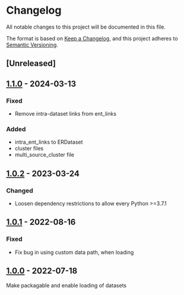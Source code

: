 # Changelog

All notable changes to this project will be documented in this file.

The format is based on [Keep a Changelog](https://keepachangelog.com/en/1.0.0/),
and this project adheres to [Semantic Versioning](https://semver.org/spec/v2.0.0.html).

## [Unreleased]

## [1.1.0] - 2024-03-13

### Fixed

- Remove intra-dataset links from ent_links

### Added

- intra_ent_links to ERDataset
- cluster files
- multi_source_cluster file

## [1.0.2] - 2023-03-24

### Changed

- Loosen dependency restrictions to allow every Python >=3.7.1

## [1.0.1] - 2022-08-16

### Fixed

- Fix bug in using custom data path, when loading


## [1.0.0] - 2022-07-18

Make packagable and enable loading of datasets

[1.1.0]: https://github.com/ScaDS/MovieGraphBenchmark/releases/tag/v1.0.2
[1.0.2]: https://github.com/ScaDS/MovieGraphBenchmark/releases/tag/v1.0.2
[1.0.1]: https://github.com/ScaDS/MovieGraphBenchmark/releases/tag/v1.0.1
[1.0.0]: https://github.com/ScaDS/MovieGraphBenchmark/releases/tag/v1.0.0
